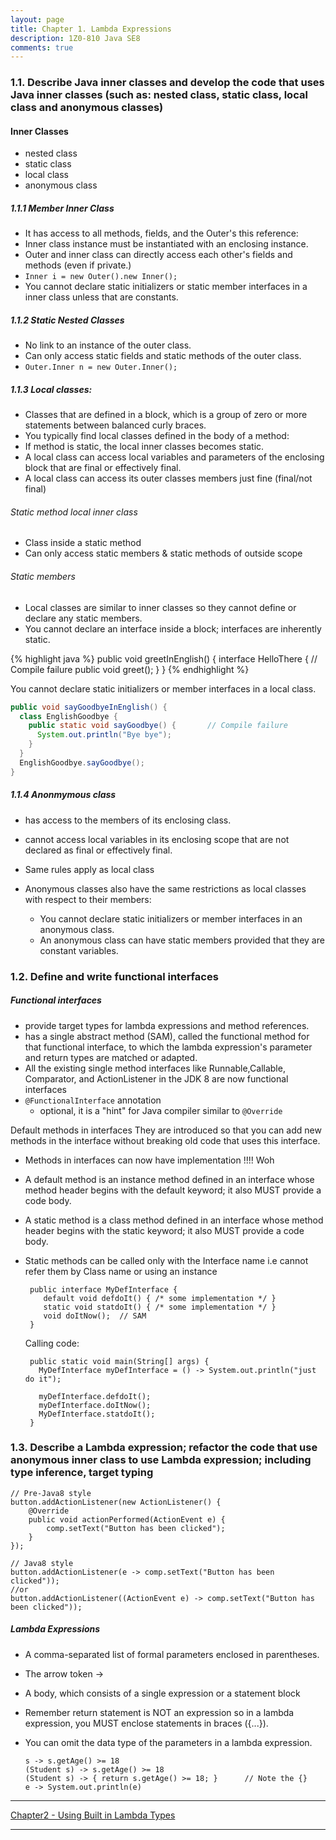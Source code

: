 ```yaml
---
layout: page
title: Chapter 1. Lambda Expressions
description: 1Z0-810 Java SE8
comments: true
---
```


### 1.1.  Describe Java inner classes and develop the code that uses Java inner classes (such as: nested class, static class, local class and anonymous classes) 

#### Inner Classes

 - nested class 
 - static class
 - local class
 - anonymous class
  

##### 1.1.1 Member Inner Class

 - It has access to all methods, fields, and the Outer's this reference: 
 - Inner class instance must be instantiated with an enclosing instance. 
 - Outer and inner class can directly access each other's fields and methods (even if private.) 
 - `Inner i = new Outer().new Inner();`
 - You cannot declare static initializers or static member interfaces in a inner class unless that are constants.
 
##### 1.1.2 Static Nested Classes

 - No link to an instance of the outer class. 
 - Can only access static fields and static methods of the outer class. 
 - `Outer.Inner n = new Outer.Inner();`

##### 1.1.3 Local classes: 

 - Classes that are defined in a block, which is a group of zero or more statements between balanced curly braces. 
 - You typically find local classes defined in the body of a method: 
 - If method is static, the local inner classes becomes static.
 - A local class can access local variables and parameters of the enclosing block that are final or effectively final.
 - A local class can access its outer classes members just fine (final/not final)
  

###### Static method local inner class

 - Class inside a static method
 - Can only access static members & static methods of outside scope
  
###### Static members
  
 - Local classes are similar to inner classes so they cannot define or declare any static members. 
 - You cannot declare an interface inside a block; interfaces are inherently static.
 
{% highlight java %}
public void greetInEnglish() {
  interface HelloThere {			// Compile failure
     public void greet();
  }
}
{% endhighlight %}
  
  You cannot declare static initializers or member interfaces in a local class.
    
~~~~~ java
public void sayGoodbyeInEnglish() {
  class EnglishGoodbye {
    public static void sayGoodbye() {		// Compile failure
      System.out.println("Bye bye");
    }
  }
  EnglishGoodbye.sayGoodbye();
}
~~~~~      

##### 1.1.4 Anonmymous class

 - has access to the members of its enclosing class.
 - cannot access local variables in its enclosing scope that are not declared as final or effectively final.
 - Same rules apply as local class
 
 - Anonymous classes also have the same restrictions as local classes with respect to their members:
   - You cannot declare static initializers or member interfaces in an anonymous class.
   - An anonymous class can have static members provided that they are constant variables.

### 1.2.  Define and write functional interfaces 

##### Functional interfaces

 - provide target types for lambda expressions and method references. 
 - has a single abstract method (SAM), called the functional method for that functional interface, 
   to which the lambda expression's parameter and return types are matched or adapted. 
 - All the existing single method interfaces like Runnable,Callable, Comparator, and ActionListener in the JDK 8 are now functional interfaces 
 - `@FunctionalInterface` annotation
   - optional, it is a "hint" for Java compiler similar to `@Override`
   
Default methods in interfaces
They are introduced so that you can add new methods in the interface without breaking old code that uses this interface.

 - Methods in interfaces can now have implementation !!!! Woh
 - A default method is an instance method defined in an interface whose method header begins with the default keyword; it also MUST provide a code body. 
 - A static method is a class method  defined in an interface whose method header begins with the static keyword; it also MUST provide a code body.
 - Static methods can be called only with the Interface name i.e cannot refer them by Class name or using an instance
 
        public interface MyDefInterface {
           default void defdoIt() { /* some implementation */ }
           static void statdoIt() { /* some implementation */ }
           void doItNow();  // SAM
        }

     Calling code:

        public static void main(String[] args) {
          MyDefInterface myDefInterface = () -> System.out.println("just do it");

          myDefInterface.defdoIt();
          myDefInterface.doItNow();
          MyDefInterface.statdoIt();
        }
  


### 1.3.  Describe a Lambda expression; refactor the code that use anonymous inner class to use Lambda expression; including type inference, target typing 

    // Pre-Java8 style
    button.addActionListener(new ActionListener() {
        @Override
        public void actionPerformed(ActionEvent e) {
            comp.setText("Button has been clicked");
        }
    });

    // Java8 style
    button.addActionListener(e -> comp.setText("Button has been clicked"));
    //or
    button.addActionListener((ActionEvent e) -> comp.setText("Button has been clicked"));


##### Lambda Expressions
  - A comma-separated list of formal parameters enclosed in parentheses. 
  - The arrow token ->
  - A body, which consists of a single expression or a statement block
  - Remember return statement is NOT an expression so in a lambda expression, you MUST enclose statements in braces ({...}). 
  - You can omit the data type of the parameters in a lambda expression.
  
  
        s -> s.getAge() >= 18
        (Student s) -> s.getAge() >= 18
        (Student s) -> { return s.getAge() >= 18; }      // Note the {}
        e -> System.out.println(e)
	

--------------------------------	    
[Chapter2 - Using Built in Lambda Types](pages/chapter2.html)

--------------------------------